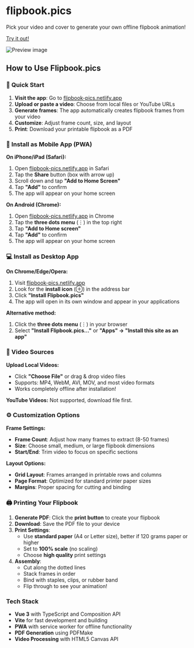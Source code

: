 # flipbook.pics

Pick your video and cover to generate your own offline flipbook animation!

[Try it out!](https://flipbook-pics.netlify.app/)

![Preview image](src/assets/preview.gif)

## How to Use Flipbook.pics

### 🚀 Quick Start

1. **Visit the app**: Go to [flipbook-pics.netlify.app](https://flipbook-pics.netlify.app/)
2. **Upload or paste a video**: Choose from local files or YouTube URLs
3. **Generate frames**: The app automatically creates flipbook frames from your video
4. **Customize**: Adjust frame count, size, and layout
5. **Print**: Download your printable flipbook as a PDF

### 📱 Install as Mobile App (PWA)

**On iPhone/iPad (Safari):**
1. Open [flipbook-pics.netlify.app](https://flipbook-pics.netlify.app/) in Safari
2. Tap the **Share** button (box with arrow up)
3. Scroll down and tap **"Add to Home Screen"**
4. Tap **"Add"** to confirm
5. The app will appear on your home screen

**On Android (Chrome):**
1. Open [flipbook-pics.netlify.app](https://flipbook-pics.netlify.app/) in Chrome
2. Tap the **three dots menu** (⋮) in the top right
3. Tap **"Add to Home screen"**
4. Tap **"Add"** to confirm
5. The app will appear on your home screen

### 💻 Install as Desktop App

**On Chrome/Edge/Opera:**
1. Visit [flipbook-pics.netlify.app](https://flipbook-pics.netlify.app/)
2. Look for the **install icon** (⊕) in the address bar
3. Click **"Install Flipbook.pics"**
4. The app will open in its own window and appear in your applications

**Alternative method:**
1. Click the **three dots menu** (⋮) in your browser
2. Select **"Install Flipbook.pics..."** or **"Apps" → "Install this site as an app"**

### 🎥 Video Sources

**Upload Local Videos:**
- Click **"Choose File"** or drag & drop video files
- Supports: MP4, WebM, AVI, MOV, and most video formats
- Works completely offline after installation!

**YouTube Videos:**
Not supported, download file first.

### ⚙️ Customization Options

**Frame Settings:**
- **Frame Count**: Adjust how many frames to extract (8-50 frames)
- **Size**: Choose small, medium, or large flipbook dimensions
- **Start/End**: Trim video to focus on specific sections

**Layout Options:**
- **Grid Layout**: Frames arranged in printable rows and columns
- **Page Format**: Optimized for standard printer paper sizes
- **Margins**: Proper spacing for cutting and binding

### 🖨️ Printing Your Flipbook

1. **Generate PDF**: Click the **print button** to create your flipbook
2. **Download**: Save the PDF file to your device
3. **Print Settings**:
   - Use **standard paper** (A4 or Letter size), better if 120 grams paper or higher
   - Set to **100% scale** (no scaling)
   - Choose **high quality** print settings
4. **Assembly**:
   - Cut along the dotted lines
   - Stack frames in order
   - Bind with staples, clips, or rubber band
   - Flip through to see your animation!

### Tech Stack

- **Vue 3** with TypeScript and Composition API
- **Vite** for fast development and building
- **PWA** with service worker for offline functionality
- **PDF Generation** using PDFMake
- **Video Processing** with HTML5 Canvas API
